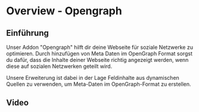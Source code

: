 # Overview - Opengraph

## Einführung

Unser Addon "Opengraph" hilft dir deine Webseite für soziale Netzwerke zu optimieren. Durch hinzufügen von Meta Daten im OpenGraph Format sorgst du dafür, dass die Inhalte deiner Webseite richtig angezeigt werden, wenn diese auf sozialen Netzwerken geteilt wird.

Unsere Erweiterung ist dabei in der Lage Feldinhalte aus dynamischen Quellen zu verwenden, um Meta-Daten im OpenGraph-Format zu erstellen.

## Video

